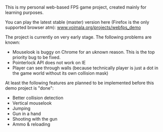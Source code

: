 This is my personal web-based FPS game project, created mainly for learning purposes.

You can play the latest stable (master) version here (Firefox is the only supported browser atm): www.voimala.org/projects/webfps_demo

The project is currently on very early stage. The following problems are known:
- Mouselook is buggy on Chrome for an uknown reason. This is the top priority bug to be fixed.
- Pointerlock API does not work on IE
- Player can see through walls (because technically player is just a dot in the game world without its own collision mask)

 At least the following features are planned to be implemented before this demo project is "done":
- Better collision detection
- Vertical mouselook
- Jumping
- Gun in a hand
- Shooting with the gun
- Ammo & reloading
